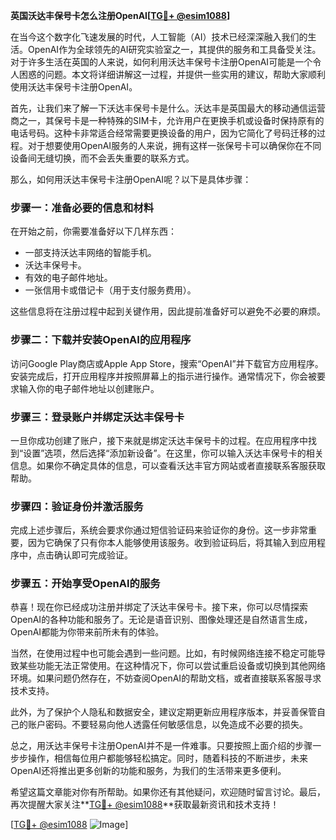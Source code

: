 **英国沃达丰保号卡怎么注册OpenAI[[TG💪+ @esim1088](https://t.me/s/esim1088)]**

在当今这个数字化飞速发展的时代，人工智能（AI）技术已经深深融入我们的生活。OpenAI作为全球领先的AI研究实验室之一，其提供的服务和工具备受关注。对于许多生活在英国的人来说，如何利用沃达丰保号卡注册OpenAI可能是一个令人困惑的问题。本文将详细讲解这一过程，并提供一些实用的建议，帮助大家顺利使用沃达丰保号卡注册OpenAI。

首先，让我们来了解一下沃达丰保号卡是什么。沃达丰是英国最大的移动通信运营商之一，其保号卡是一种特殊的SIM卡，允许用户在更换手机或设备时保持原有的电话号码。这种卡非常适合经常需要更换设备的用户，因为它简化了号码迁移的过程。对于想要使用OpenAI服务的人来说，拥有这样一张保号卡可以确保你在不同设备间无缝切换，而不会丢失重要的联系方式。

那么，如何用沃达丰保号卡注册OpenAI呢？以下是具体步骤：

### 步骤一：准备必要的信息和材料

在开始之前，你需要准备好以下几样东西：
- 一部支持沃达丰网络的智能手机。
- 沃达丰保号卡。
- 有效的电子邮件地址。
- 一张信用卡或借记卡（用于支付服务费用）。

这些信息将在注册过程中起到关键作用，因此提前准备好可以避免不必要的麻烦。

### 步骤二：下载并安装OpenAI的应用程序

访问Google Play商店或Apple App Store，搜索“OpenAI”并下载官方应用程序。安装完成后，打开应用程序并按照屏幕上的指示进行操作。通常情况下，你会被要求输入你的电子邮件地址以创建账户。

### 步骤三：登录账户并绑定沃达丰保号卡

一旦你成功创建了账户，接下来就是绑定沃达丰保号卡的过程。在应用程序中找到“设置”选项，然后选择“添加新设备”。在这里，你可以输入沃达丰保号卡的相关信息。如果你不确定具体的信息，可以查看沃达丰官方网站或者直接联系客服获取帮助。

### 步骤四：验证身份并激活服务

完成上述步骤后，系统会要求你通过短信验证码来验证你的身份。这一步非常重要，因为它确保了只有你本人能够使用该服务。收到验证码后，将其输入到应用程序中，点击确认即可完成验证。

### 步骤五：开始享受OpenAI的服务

恭喜！现在你已经成功注册并绑定了沃达丰保号卡。接下来，你可以尽情探索OpenAI的各种功能和服务了。无论是语音识别、图像处理还是自然语言生成，OpenAI都能为你带来前所未有的体验。

当然，在使用过程中也可能会遇到一些问题。比如，有时候网络连接不稳定可能导致某些功能无法正常使用。在这种情况下，你可以尝试重启设备或切换到其他网络环境。如果问题仍然存在，不妨查阅OpenAI的帮助文档，或者直接联系客服寻求技术支持。

此外，为了保护个人隐私和数据安全，建议定期更新应用程序版本，并妥善保管自己的账户密码。不要轻易向他人透露任何敏感信息，以免造成不必要的损失。

总之，用沃达丰保号卡注册OpenAI并不是一件难事。只要按照上面介绍的步骤一步步操作，相信每位用户都能够轻松搞定。同时，随着科技的不断进步，未来OpenAI还将推出更多创新的功能和服务，为我们的生活带来更多便利。

希望这篇文章能对你有所帮助。如果你还有其他疑问，欢迎随时留言讨论。最后，再次提醒大家关注**[TG💪+ @esim1088](https://t.me/s/esim1088)**获取最新资讯和技术支持！

[[TG💪+ @esim1088](https://t.me/s/esim1088) ![Image](https://i.postimg.cc/4NQfJmqS/Snipaste-2025-05-13-00-14-12.png)]